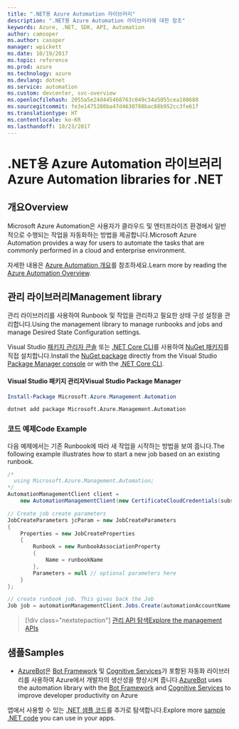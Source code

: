 ```yaml
---
title: ".NET용 Azure Automation 라이브러리"
description: ".NET용 Azure Automation 라이브러리에 대한 참조"
keywords: Azure, .NET, SDK, API, Automation
author: camsoper
ms.author: casoper
manager: wpickett
ms.date: 10/19/2017
ms.topic: reference
ms.prod: azure
ms.technology: azure
ms.devlang: dotnet
ms.service: automation
ms.custom: devcenter, svc-overview
ms.openlocfilehash: 2055a5e24d445468763c049c34a5055cea108688
ms.sourcegitcommit: fe3e1475208ba47d4630788bac88b952cc3fe61f
ms.translationtype: HT
ms.contentlocale: ko-KR
ms.lasthandoff: 10/23/2017
---
```

# <a name="azure-automation-libraries-for-net"></a><span data-ttu-id="c0ee9-104">.NET용 Azure Automation 라이브러리</span><span class="sxs-lookup"><span data-stu-id="c0ee9-104">Azure Automation libraries for .NET</span></span>

## <a name="overview"></a><span data-ttu-id="c0ee9-105">개요</span><span class="sxs-lookup"><span data-stu-id="c0ee9-105">Overview</span></span>

<span data-ttu-id="c0ee9-106">Microsoft Azure Automation은 사용자가 클라우드 및 엔터프라이즈 환경에서 일반적으로 수행되는 작업을 자동화하는 방법을 제공합니다.</span><span class="sxs-lookup"><span data-stu-id="c0ee9-106">Microsoft Azure Automation provides a way for users to automate the tasks that are commonly performed in a cloud and enterprise environment.</span></span> 

<span data-ttu-id="c0ee9-107">자세한 내용은 [Azure Automation 개요](/azure/automation/automation-intro)를 참조하세요.</span><span class="sxs-lookup"><span data-stu-id="c0ee9-107">Learn more by reading the [Azure Automation Overview](/azure/automation/automation-intro).</span></span>

## <a name="management-library"></a><span data-ttu-id="c0ee9-108">관리 라이브러리</span><span class="sxs-lookup"><span data-stu-id="c0ee9-108">Management library</span></span>

<span data-ttu-id="c0ee9-109">관리 라이브러리를 사용하여 Runbook 및 작업을 관리하고 필요한 상태 구성 설정을 관리합니다.</span><span class="sxs-lookup"><span data-stu-id="c0ee9-109">Using the management library to manage runbooks and jobs and manage Desired State Configuration settings.</span></span>

<span data-ttu-id="c0ee9-110">Visual Studio [패키지 관리자 콘솔][PackageManager] 또는 [.NET Core CLI][DotNetCLI]를 사용하여 [NuGet 패키지](https://www.nuget.org/packages/Microsoft.Azure.Management.Automation)를 직접 설치합니다.</span><span class="sxs-lookup"><span data-stu-id="c0ee9-110">Install the [NuGet package](https://www.nuget.org/packages/Microsoft.Azure.Management.Automation) directly from the Visual Studio [Package Manager console][PackageManager] or with the [.NET Core CLI][DotNetCLI].</span></span>

#### <a name="visual-studio-package-manager"></a><span data-ttu-id="c0ee9-111">Visual Studio 패키지 관리자</span><span class="sxs-lookup"><span data-stu-id="c0ee9-111">Visual Studio Package Manager</span></span>

```powershell
Install-Package Microsoft.Azure.Management.Automation
```

```bash
dotnet add package Microsoft.Azure.Management.Automation
```

### <a name="code-example"></a><span data-ttu-id="c0ee9-112">코드 예제</span><span class="sxs-lookup"><span data-stu-id="c0ee9-112">Code Example</span></span>

<span data-ttu-id="c0ee9-113">다음 예제에서는 기존 Runbook에 따라 새 작업을 시작하는 방법을 보여 줍니다.</span><span class="sxs-lookup"><span data-stu-id="c0ee9-113">The following example illustrates how to start a new job based on an existing runbook.</span></span>

```csharp
/*
  using Microsoft.Azure.Management.Automation;
*/
AutomationManagementClient client =
    new AutomationManagementClient(new CertificateCloudCredentials(subscriptionId, cert));

// Create job create parameters
JobCreateParameters jcParam = new JobCreateParameters
{
    Properties = new JobCreateProperties
    {
        Runbook = new RunbookAssociationProperty
        {
            Name = runbookName
        },
        Parameters = null // optional parameters here
    }
};

// create runbook job. This gives back the Job
Job job = automationManagementClient.Jobs.Create(automationAccountName, jcParam).Job;
```

> [!div class="nextstepaction"]
> [<span data-ttu-id="c0ee9-114">관리 API 탐색</span><span class="sxs-lookup"><span data-stu-id="c0ee9-114">Explore the management APIs</span></span>](/dotnet/api/overview/azure/automation/management)

## <a name="samples"></a><span data-ttu-id="c0ee9-115">샘플</span><span class="sxs-lookup"><span data-stu-id="c0ee9-115">Samples</span></span>

* <span data-ttu-id="c0ee9-116">[AzureBot](https://github.com/Microsoft/AzureBot)은 [Bot Framework](https://docs.microsoft.com/bot-framework/) 및 [Cognitive Services](/cognitive-services)가 포함된 자동화 라이브러리를 사용하여 Azure에서 개발자의 생산성을 향상시켜 줍니다.</span><span class="sxs-lookup"><span data-stu-id="c0ee9-116">[AzureBot](https://github.com/Microsoft/AzureBot) uses the automation library with the [Bot Framework](https://docs.microsoft.com/bot-framework/) and [Cognitive Services](/cognitive-services) to improve developer productivity on Azure</span></span>

<span data-ttu-id="c0ee9-117">앱에서 사용할 수 있는 [.NET 샘플 코드](https://azure.microsoft.com/resources/samples/?platform=dotnet)를 추가로 탐색합니다.</span><span class="sxs-lookup"><span data-stu-id="c0ee9-117">Explore more [sample .NET code](https://azure.microsoft.com/resources/samples/?platform=dotnet) you can use in your apps.</span></span>

[PackageManager]: https://docs.microsoft.com/nuget/tools/package-manager-console
[DotNetCLI]: https://docs.microsoft.com/dotnet/core/tools/dotnet-add-package
